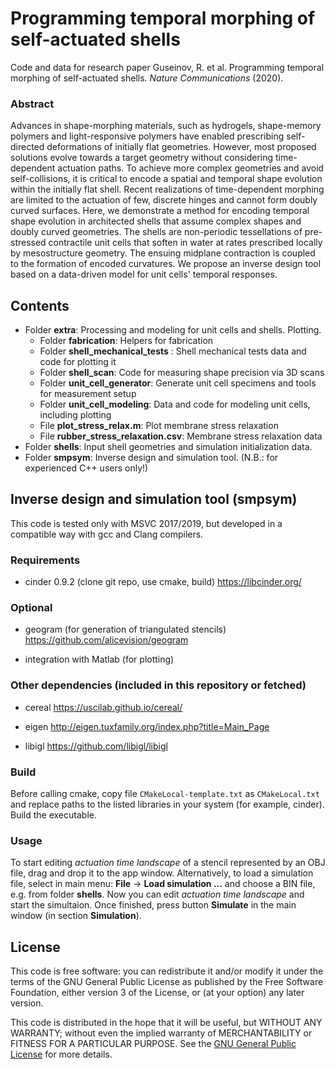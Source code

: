# Programming temporal morphing of self-actuated shells

Code and data for research paper Guseinov, R. et al. Programming temporal morphing of self-actuated shells. *Nature Communications* (2020).

### Abstract

Advances in shape-morphing materials, such as hydrogels, shape-memory polymers and light-responsive polymers have enabled prescribing self-directed deformations of initially flat geometries. However, most proposed solutions evolve towards a target geometry without considering time-dependent actuation paths. To achieve more complex geometries and avoid self-collisions, it is critical to encode a spatial and temporal shape evolution within the initially flat shell. Recent realizations of time-dependent morphing are limited to the actuation of few, discrete hinges and cannot form doubly curved surfaces. Here, we demonstrate a method for encoding temporal shape evolution in architected shells that assume complex shapes and doubly curved geometries. The shells are non-periodic tessellations of pre-stressed contractile unit cells that soften in water at rates prescribed locally by mesostructure geometry. The ensuing midplane contraction is coupled to the formation of encoded curvatures. We propose an inverse design tool based on a data-driven model for unit cells' temporal responses.

## Contents

* Folder **extra**: Processing and modeling for unit cells and shells. Plotting.
  - Folder **fabrication**: Helpers for fabrication
  - Folder **shell_mechanical_tests** : Shell mechanical tests data and code for plotting it
  - Folder **shell_scan**: Code for measuring shape precision via 3D scans
  - Folder **unit_cell_generator**: Generate unit cell specimens and tools for measurement setup
  - Folder **unit_cell_modeling**: Data and code for modeling unit cells, including plotting
  - File **plot_stress_relax.m**: Plot membrane stress relaxation
  - File **rubber_stress_relaxation.csv**: Membrane stress relaxation data
* Folder **shells**: Input shell geometries and simulation initialization data.
* Folder **smpsym**: Inverse design and simulation tool. (N.B.: for experienced C++ users only!)

## Inverse design and simulation tool (smpsym)

This code is tested only with MSVC 2017/2019, but developed in a compatible way with gcc and Clang compilers.

### Requirements

* cinder 0.9.2 (clone git repo, use cmake, build) https://libcinder.org/

### Optional

* geogram (for generation of triangulated stencils)
    https://github.com/alicevision/geogram

* integration with Matlab (for plotting)

### Other dependencies (included in this repository or fetched)

* cereal
	https://uscilab.github.io/cereal/

* eigen
	http://eigen.tuxfamily.org/index.php?title=Main_Page
	
* libigl
	https://github.com/libigl/libigl
	
### Build

Before calling cmake, copy file `CMakeLocal-template.txt` as `CMakeLocal.txt` and replace paths
to the listed libraries in your system (for example, cinder). Build the executable.

### Usage

To start editing *actuation time landscape* of a stencil represented by an OBJ file, drag and drop it to the app window.
Alternatively, to load a simulation file, select in main menu: **File** -> **Load simulation ...** and choose a BIN file, e.g. from folder **shells**.
Now you can edit *actuation time landscape* and start the simultaion. Once finished, press button **Simulate** in the main window (in section **Simulation**).

## License
This code is free software: you can redistribute it and/or modify
it under the terms of the GNU General Public License as published by
the Free Software Foundation, either version 3 of the License, or
(at your option) any later version.

This code is distributed in the hope that it will be useful,
but WITHOUT ANY WARRANTY; without even the implied warranty of
MERCHANTABILITY or FITNESS FOR A PARTICULAR PURPOSE.  See the
[GNU General Public License](https://www.gnu.org/licenses/) for more details.
